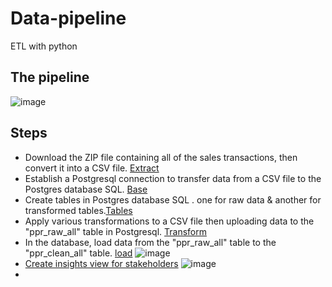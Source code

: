 # Data-pipeline
ETL with python 

## The pipeline
![image](https://user-images.githubusercontent.com/93515671/230722315-af3fca53-924c-436c-a62c-f2e29fc778bd.png)

## Steps
- Download the ZIP file containing all of the sales transactions, then convert it into a CSV file. [Extract](https://github.com/EbrahimTarek/Data-pipeline/blob/main/extract.py)
- Establish a Postgresql connection to transfer data from a CSV file to the Postgres database SQL. [Base](https://github.com/EbrahimTarek/Data-pipeline/blob/main/Base.py)
- Create tables in Postgres database SQL . one for raw data & another for transformed tables.[Tables](https://github.com/EbrahimTarek/Data-pipeline/blob/main/tables.py)
- Apply various transformations to a CSV file then uploading data to the "ppr_raw_all" table in Postgresql. [Transform](https://github.com/EbrahimTarek/Data-pipeline/blob/main/transform.py)
- In the database, load data from the "ppr_raw_all" table to the "ppr_clean_all" table. [load](https://github.com/EbrahimTarek/Data-pipeline/blob/main/load.py)
![image](https://user-images.githubusercontent.com/93515671/230723422-1f0cc279-1ba1-413e-855f-ea35a4c8a656.png)
- [Create insights view for stakeholders](https://github.com/EbrahimTarek/Data-pipeline/blob/main/create_insights_view.py)
![image](https://user-images.githubusercontent.com/93515671/230723445-8283a733-d4a6-4581-b09f-a51c7040b05b.png)
- 
